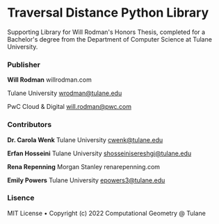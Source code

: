 # Traversal Distance Python Library
Supporting Library for Will Rodman's Honors Thesis, completed for a Bachelor's degree from the Department of Computer Science at Tulane University.

### Publisher
**Will Rodman** 
willrodman.com

Tulane University
wrodman@tulane.edu

PwC Cloud & Digital
will.rodman@pwc.com

### Contributors
**Dr. Carola Wenk** 
Tulane University
cwenk@tulane.edu

**Erfan Hosseini** 
Tulane University
shosseinisereshgi@tulane.edu

**Rena Repenning** 
Morgan Stanley
renarepenning.com

**Emily Powers**
Tulane University
epowers3@tulane.edu

### Lisence
MIT License • Copyright (c) 2022 Computational Geometry @ Tulane
